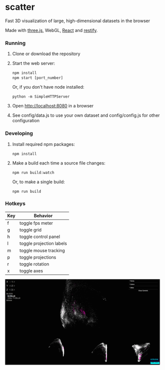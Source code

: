 # scatter
Fast 3D visualization of large, high-dimensional datasets in the browser

Made with [three.js](http://threejs.org), WebGL, [React](https://facebook.github.io/react) and [restify](https://github.com/restify/node-restify).

### Running

1. Clone or download the repository
2. Start the web server:

   ```
   npm install
   npm start [port_number]
   ```
   
   Or, if you don't have node installed:
   
   ````
   python -m SimpleHTTPServer
   ````
3. Open [http://localhost:8080](http://localhost:8080) in a browser
4. See config/data.js to use your own dataset and config/config.js for other configuration

### Developing

1. Install required npm packages:

   ```
   npm install
   ```

2. Make a build each time a source file changes:

   ```
   npm run build:watch
   ```

   Or, to make a single build:
   
   ```
   npm run build
   ```

### Hotkeys

| Key   | Behavior                 |
| ----- | ------------------------ |
| f     | toggle fps meter         |
| g     | toggle grid              |
| h     | toggle control panel     |
| l     | toggle projection labels |
| m     | toggle mouse tracking    |
| p     | toggle projections       |
| r     | toggle rotation          |
| x     | toggle axes              |

![screenshot](https://raw.githubusercontent.com/juhis/scatter/master/assets/images/screenshot.png)

